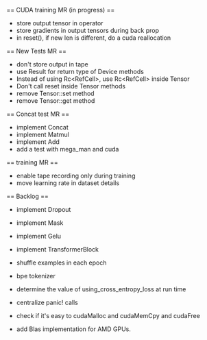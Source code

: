 == CUDA training MR (in progress) ==

- store output tensor in operator
- store gradients in output tensors during back prop
- in reset(), if new len is different, do a cuda reallocation

== New Tests MR ==

- don't store output in tape
- use Result for return type of Device methods
- Instead of using Rc<RefCell<Tensor>>, use Rc<RefCell<TensorStorage>> inside Tensor
- Don't call reset inside Tensor methods
- remove Tensor::set method
- remove Tensor::get method

== Concat test MR ==

- implement Concat
- implement Matmul
- implement Add
- add a test with mega_man and cuda

== training MR ==
- enable tape recording only during training
- move learning rate in dataset details

== Backlog ==
- implement Dropout
- implement Mask
- implement Gelu
- implement TransformerBlock

- shuffle examples in each epoch
- bpe tokenizer

- determine the value of using_cross_entropy_loss at run time
- centralize panic! calls
- check if it's easy to cudaMalloc and cudaMemCpy and cudaFree
- add Blas implementation for AMD GPUs.